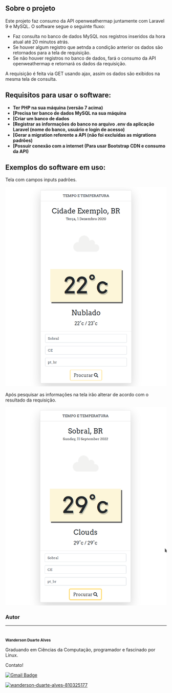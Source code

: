 ## Sobre o projeto

Este projeto faz consumo da API openweathermap juntamente com Laravel 9 e MySQL. O software segue o seguinte fluxo:

- Faz consulta no banco de dados MySQL nos registros inseridos da hora atual até 20 minutos atrás.
- Se houver algum registro que aetnda a condição anterior os dados são retornados para a tela de requisição.
- Se não houver registros no banco de dados, fará o consumo da API openweathermap e retornará os dados da requisição.

A requisição é feita via GET usando ajax, assim os dados são exibidos na mesma tela de consulta.

## Requisitos para usar o software:

- **Ter PHP na sua máquina (versão 7 acima)**
- **[Precisa ter banco de dados MySQL na sua máquina**
- **[Criar um banco de dados**
- **[Registrar as informações do banco no arquivo .env da aplicação Laravel (nome do banco, usuário e login de acesso)**
- **[Gerar a migration referente a API (não foi excluídas as migrations padrões)**
- **[Possuir conexão com a internet (Para usar Bootstrap CDN e consumo da API)**

## Exemplos do software em uso:

Tela com campos inputs padrões.

![Tela padrão](/public/assets/ini.png)

Após pesquisar as informações na tela irão alterar de acordo com o resultado da requisição.

![Retorno](/public/assets/search.png)


### Autor
---

<img style="border-radius: 50%;" src="https://avatars.githubusercontent.com/u/40368246?s=400&u=a7402c2d5af1e41852d39eaf80cb2154223f80db&v=4" width="100px;" alt=""/>
 <br />
 <sub><b>Wanderson Duarte Alves</b></sub>

Graduando em Ciências da Computação, programador e fascinado por Linux.

Contato!

[![Gmail Badge](https://img.shields.io/badge/-wandersondrtlvs.new@gmail.com-c14438?style=flat-square&logo=Gmail&logoColor=white&link=mailto:wandersondrtlvs.new@gmail.com)](mailto:wandersondrtlvs.new@gmail.com)

<a href="https://www.linkedin.com/in/wanderson-duarte-alves-810325177/" target="_blank"><img src="https://img.shields.io/badge/-wanderson-duarte-alves-810325177-%230077B5?style=for-the-badge&logo=linkedin&logoColor=white" alt="wanderson-duarte-alves-810325177" target="_blank"></a>
